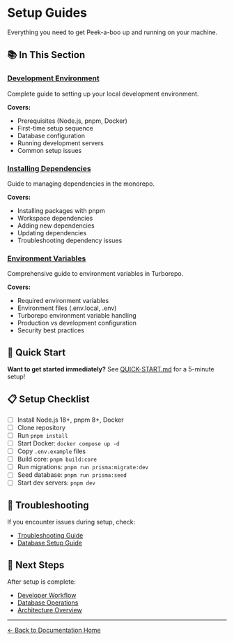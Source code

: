 # Setup Guides

Everything you need to get Peek-a-boo up and running on your machine.

## 📚 In This Section

### [Development Environment](./development-environment.md)
Complete guide to setting up your local development environment.

**Covers:**
- Prerequisites (Node.js, pnpm, Docker)
- First-time setup sequence
- Database configuration
- Running development servers
- Common setup issues

### [Installing Dependencies](./installing-dependencies.md)
Guide to managing dependencies in the monorepo.

**Covers:**
- Installing packages with pnpm
- Workspace dependencies
- Adding new dependencies
- Updating dependencies
- Troubleshooting dependency issues

### [Environment Variables](./environment-variables.md)
Comprehensive guide to environment variables in Turborepo.

**Covers:**
- Required environment variables
- Environment files (.env.local, .env)
- Turborepo environment variable handling
- Production vs development configuration
- Security best practices

## 🚀 Quick Start

**Want to get started immediately?** See [QUICK-START.md](../QUICK-START.md) for a 5-minute setup!

## 📋 Setup Checklist

- [ ] Install Node.js 18+, pnpm 8+, Docker
- [ ] Clone repository
- [ ] Run `pnpm install`
- [ ] Start Docker: `docker compose up -d`
- [ ] Copy `.env.example` files
- [ ] Build core: `pnpm build:core`
- [ ] Run migrations: `pnpm run prisma:migrate:dev`
- [ ] Seed database: `pnpm run prisma:seed`
- [ ] Start dev servers: `pnpm dev`

## 🔧 Troubleshooting

If you encounter issues during setup, check:
- [Troubleshooting Guide](../06-troubleshooting/)
- [Database Setup Guide](../04-database/setup.md)

## 🔗 Next Steps

After setup is complete:
- [Developer Workflow](../03-development/developer-workflow.md)
- [Database Operations](../04-database/)
- [Architecture Overview](../01-core/architecture.md)

---

[← Back to Documentation Home](../README.md)
